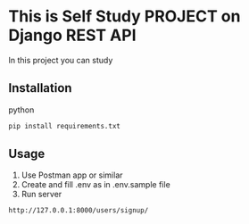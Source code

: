 # This is Self Study PROJECT on Django REST API 

In this project you can study 

## Installation

python
```bash
pip install requirements.txt
```

## Usage
1. Use Postman app or similar
2. Create and fill .env as in .env.sample file
3. Run server 

```url
http://127.0.0.1:8000/users/signup/
```